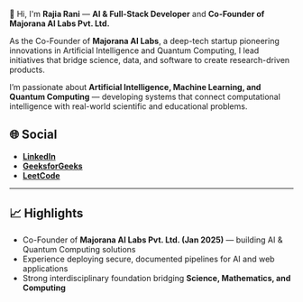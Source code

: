 👋 Hi, I'm <b>Rajia Rani</b> — <b>AI & Full-Stack Developer</b> and <b>Co-Founder of Majorana AI Labs Pvt. Ltd.</b>  
<p>
  As the Co-Founder of <b>Majorana AI Labs</b>, a deep-tech startup pioneering innovations in Artificial Intelligence and Quantum Computing, I lead initiatives that bridge science, data, and software to create research-driven products.  
</p>

<p>
  I’m passionate about <b>Artificial Intelligence, Machine Learning, and Quantum Computing</b> — developing systems that connect computational intelligence with real-world scientific and educational problems.  
</p>

</ul>
<h2>🌐 Social</h2>
<ul>
  <li><a href="https://www.linkedin.com/in/rajia-rani-935b71187/"><b>LinkedIn</b></a></li>
  <li><a href="https://www.geeksforgeeks.org/user/rajiaracwmt/"><b>GeeksforGeeks</b></a></li>
  <li><a href="https://leetcode.com/progress/"><b>LeetCode</b></a></li>
</ul>

---

## 📈 Highlights
- Co-Founder of **Majorana AI Labs Pvt. Ltd. (Jan 2025)** — building AI & Quantum Computing solutions  
- Experience deploying secure, documented pipelines for AI and web applications  
- Strong interdisciplinary foundation bridging **Science, Mathematics, and Computing**


<!---
RajiaRani/RajiaRani is a ✨ special ✨ repository because its `README.md` appears on your GitHub profile.
You can click the Preview link to take a look at your changes.
--->
